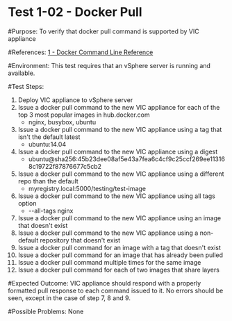 Test 1-02 - Docker Pull
=======

#Purpose:
To verify that docker pull command is supported by VIC appliance

#References:
[1 - Docker Command Line Reference](https://docs.docker.com/engine/reference/commandline/pull/)

#Environment:
This test requires that an vSphere server is running and available.

#Test Steps:
1. Deploy VIC appliance to vSphere server
2. Issue a docker pull command to the new VIC appliance for each of the top 3 most popular images in hub.docker.com
    * nginx, busybox, ubuntu
3. Issue a docker pull command to the new VIC appliance using a tag that isn't the default latest
    * ubuntu:14.04
4. Issue a docker pull command to the new VIC appliance using a digest
    * ubuntu@sha256:45b23dee08af5e43a7fea6c4cf9c25ccf269ee113168c19722f87876677c5cb2
5. Issue a docker pull command to the new VIC appliance using a different repo than the default
    * myregistry.local:5000/testing/test-image
6. Issue a docker pull command to the new VIC appliance using all tags option
    * --all-tags nginx
7. Issue a docker pull command to the new VIC appliance using an image that doesn't exist
8. Issue a docker pull command to the new VIC appliance using a non-default repository that doesn't exist
9. Issue a docker pull command for an image with a tag that doesn't exist
10. Issue a docker pull command for an image that has already been pulled
11. Issue a docker pull command multiple times for the same image
12. Issue a docker pull command for each of two images that share layers

#Expected Outcome:
VIC appliance should respond with a properly formatted pull response to each command issued to it. No errors should be seen, except in the case of step 7, 8 and 9.

#Possible Problems:
None
